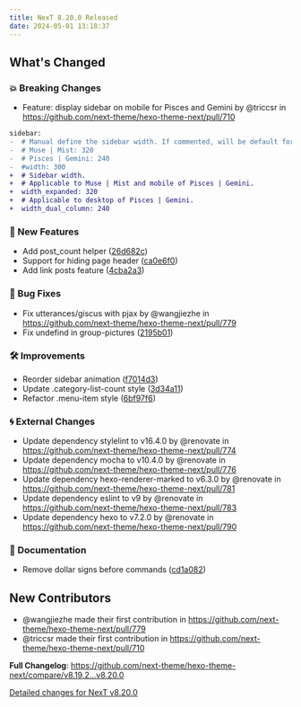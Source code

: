 ```yaml
---
title: NexT 8.20.0 Released
date: 2024-05-01 13:18:37
---
```


<!-- Release notes generated using configuration in .github/release.yml at v8.20.0 -->

## What's Changed
### 💥 Breaking Changes
* Feature: display sidebar on mobile for Pisces and Gemini by @triccsr in https://github.com/next-theme/hexo-theme-next/pull/710
```diff
sidebar:
-  # Manual define the sidebar width. If commented, will be default for:
-  # Muse | Mist: 320
-  # Pisces | Gemini: 240
-  #width: 300
+  # Sidebar width.
+  # Applicable to Muse | Mist and mobile of Pisces | Gemini.
+  width_expanded: 320
+  # Applicable to desktop of Pisces | Gemini.
+  width_dual_column: 240
```
### 🌟 New Features
* Add post_count helper ([26d682c](https://github.com/next-theme/hexo-theme-next/commit/26d682cfa28a5796fd0c9381480bbc40056ca2f6))
* Support for hiding page header ([ca0e6f0](https://github.com/next-theme/hexo-theme-next/commit/ca0e6f0a0e0c5f4054528b5001c38956ed67a2aa))
* Add link posts feature ([4cba2a3](https://github.com/next-theme/hexo-theme-next/commit/4cba2a3c4403d692a32fa9ad6536a1561a75bb4d))
### 🐞 Bug Fixes
* Fix utterances/giscus with pjax by @wangjiezhe in https://github.com/next-theme/hexo-theme-next/pull/779
* Fix undefind in group-pictures ([2195b01](https://github.com/next-theme/hexo-theme-next/commit/2195b01d8c6123f1c71e02741614ac0dbc5e0609))
### 🛠 Improvements
* Reorder sidebar animation ([f7014d3](https://github.com/next-theme/hexo-theme-next/commit/f7014d3f1630d30576f2fdf5f4da182ef8759612))
* Update .category-list-count style ([3d34a11](https://github.com/next-theme/hexo-theme-next/commit/3d34a1163fee0739e1afc28596ef7fd1d6c843ff))
* Refactor .menu-item style ([6bf97f6](https://github.com/next-theme/hexo-theme-next/commit/6bf97f6e49fde6779f5a46e064b2e252caf42ba0))
### 🌀 External Changes
* Update dependency stylelint to v16.4.0 by @renovate in https://github.com/next-theme/hexo-theme-next/pull/774
* Update dependency mocha to v10.4.0 by @renovate in https://github.com/next-theme/hexo-theme-next/pull/776
* Update dependency hexo-renderer-marked to v6.3.0 by @renovate in https://github.com/next-theme/hexo-theme-next/pull/781
* Update dependency eslint to v9 by @renovate in https://github.com/next-theme/hexo-theme-next/pull/783
* Update dependency hexo to v7.2.0 by @renovate in https://github.com/next-theme/hexo-theme-next/pull/790
### 📖 Documentation
* Remove dollar signs before commands ([cd1a082](https://github.com/next-theme/hexo-theme-next/commit/cd1a082795249ff222ef953897573e7059255c40))

## New Contributors
* @wangjiezhe made their first contribution in https://github.com/next-theme/hexo-theme-next/pull/779
* @triccsr made their first contribution in https://github.com/next-theme/hexo-theme-next/pull/710

**Full Changelog**: https://github.com/next-theme/hexo-theme-next/compare/v8.19.2...v8.20.0

[Detailed changes for NexT v8.20.0](https://github.com/next-theme/hexo-theme-next/releases/tag/v8.20.0)
